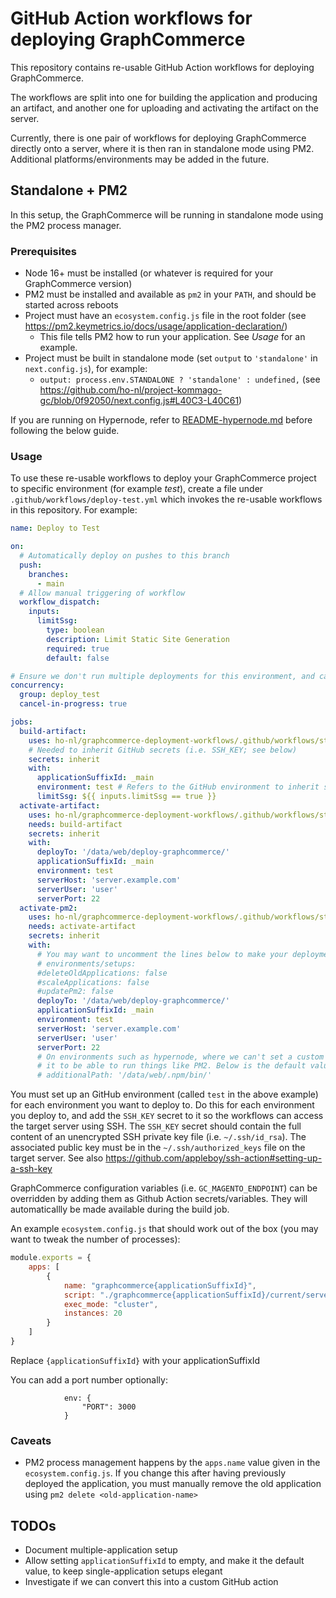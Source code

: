 # GitHub Action workflows for deploying GraphCommerce

This repository contains re-usable GitHub Action workflows for deploying GraphCommerce.

The workflows are split into one for building the application and producing an artifact, and another one for uploading
and activating the artifact on the server.

Currently, there is one pair of workflows for deploying GraphCommerce directly onto a server, where it is then ran in
standalone mode using PM2. Additional platforms/environments may be added in the future.

## Standalone + PM2

In this setup, the GraphCommerce will be running in standalone mode using the PM2 process manager.

### Prerequisites

- Node 16+ must be installed (or whatever is required for your GraphCommerce version)
- PM2 must be installed and available as `pm2` in your `PATH`, and should be started across reboots
- Project must have an `ecosystem.config.js` file in the root folder (see https://pm2.keymetrics.io/docs/usage/application-declaration/)
  -  This file tells PM2 how to run your application. See _Usage_ for an example. 
- Project must be built in standalone mode (set `output` to `'standalone'` in `next.config.js`), for example:
  - `output: process.env.STANDALONE ? 'standalone' : undefined,` (see https://github.com/ho-nl/project-kommago-gc/blob/0f92050/next.config.js#L40C3-L40C61)

If you are running on Hypernode, refer to [README-hypernode.md](README-hypernode.md) before following the below guide.

### Usage

To use these re-usable workflows to deploy your GraphCommerce project to specific environment (for example _test_),
create a file under `.github/workflows/deploy-test.yml` which invokes the re-usable workflows in this repository. For
example:

```yaml
name: Deploy to Test

on:
  # Automatically deploy on pushes to this branch
  push:
    branches:
      - main
  # Allow manual triggering of workflow
  workflow_dispatch:
    inputs:
      limitSsg:
        type: boolean
        description: Limit Static Site Generation
        required: true
        default: false

# Ensure we don't run multiple deployments for this environment, and cancel running deployments on new pushes
concurrency:
  group: deploy_test 
  cancel-in-progress: true

jobs:
  build-artifact:
    uses: ho-nl/graphcommerce-deployment-workflows/.github/workflows/standalone-build-artifact.yml@main
    # Needed to inherit GitHub secrets (i.e. SSH_KEY; see below)
    secrets: inherit
    with:
      applicationSuffixId: _main
      environment: test # Refers to the GitHub environment to inherit secrets from
      limitSsg: ${{ inputs.limitSsg == true }}
  activate-artifact:
    uses: ho-nl/graphcommerce-deployment-workflows/.github/workflows/standalone-activate-artifact.yml@main
    needs: build-artifact
    secrets: inherit
    with:
      deployTo: '/data/web/deploy-graphcommerce/'
      applicationSuffixId: _main
      environment: test
      serverHost: 'server.example.com'
      serverUser: 'user'
      serverPort: 22
  activate-pm2:
    uses: ho-nl/graphcommerce-deployment-workflows/.github/workflows/standalone-activate-pm2.yml@main
    needs: activate-artifact
    secrets: inherit
    with:
      # You may want to uncomment the lines below to make your deployments more reliable on certain hosting
      # environments/setups:
      #deleteOldApplications: false
      #scaleApplications: false
      #updatePm2: false
      deployTo: '/data/web/deploy-graphcommerce/'
      applicationSuffixId: _main
      environment: test
      serverHost: 'server.example.com'
      serverUser: 'user'
      serverPort: 22
      # On environments such as hypernode, where we can't set a custom PATH for non-login shells, and need to customize
      # it to be able to run things like PM2. Below is the default value, so npm-installed executables can be invoked.
      # additionalPath: '/data/web/.npm/bin/'
```

You must set up an GitHub environment (called `test` in the above example) for each environment you want to deploy to.
Do this for each environment you deploy to, and add the `SSH_KEY` secret to it so the  workflows can access
the target server using SSH. The `SSH_KEY` secret should contain the full content of an unencrypted SSH private key file
(i.e. `~/.ssh/id_rsa`). The associated public key must be in the `~/.ssh/authorized_keys` file on the target server.
See also https://github.com/appleboy/ssh-action#setting-up-a-ssh-key

GraphCommerce configuration variables (i.e. `GC_MAGENTO_ENDPOINT`) can be overridden by adding them as Github Action
secrets/variables. They will automaticallly be made available during the build job.

An example `ecosystem.config.js` that should work out of the box (you may want to tweak the number of processes):

```js
module.exports = {
    apps: [
        {
            name: "graphcommerce{applicationSuffixId}",
            script: "./graphcommerce{applicationSuffixId}/current/server.js",
            exec_mode: "cluster",
            instances: 20
        }
    ]
}
```
Replace `{applicationSuffixId}` with your applicationSuffixId

You can add a port number optionally:
```
            env: {
                "PORT": 3000
            }
```

### Caveats

- PM2 process management happens by the `apps.name` value given in the `ecosystem.config.js`. If you change this after
  having previously deployed the application, you must manually remove the old application using `pm2 delete
  <old-application-name>`


## TODOs
- Document multiple-application setup
- Allow setting `applicationSuffixId` to empty, and make it the default value, to keep single-application setups elegant
- Investigate if we can convert this into a custom GitHub action
